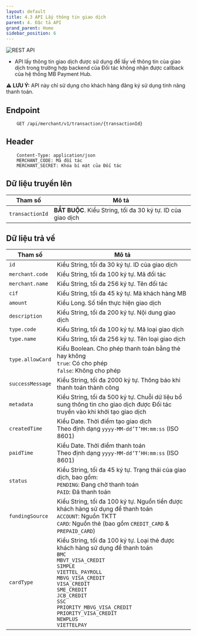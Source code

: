```yaml
---
layout: default
title: 4.3 API Lấy thông tin giao dịch
parent: 4. Đặc tả API
grand_parent: Home
sidebar_position: 6
---
```


![REST API](https://img.shields.io/static/v1?label=API&message=REST&color=orange)

- API lấy thông tin giao dịch được sử dụng để lấy về thông tin của giao dịch trong
  trường hợp backend của Đối tác không nhận được callback của hệ thống MB Payment Hub.

⚠️ **LƯU Ý:** API này chỉ sử dụng cho khách hàng đăng ký sử dụng tính năng thanh toán.

## Endpoint

```
    GET /api/merchant/v1/transaction/{transactionId}
```

## Header

```
    Content-Type: application/json
    MERCHANT_CODE: Mã đối tác
    MERCHANT_SECRET: Khóa bí mật của Đối tác
```

## Dữ liệu truyền lên

| Tham số         | Mô tả                                                        |
| --------------- | ------------------------------------------------------------ |
| `transactionId` | **BẮT BUỘC**. Kiểu String, tối đa 30 ký tự. ID của giao dịch |

## Dữ liệu trả về

| Tham số          | Mô tả                                                                                                                                                                                                                                                                                                                                                      |
| ---------------- | ---------------------------------------------------------------------------------------------------------------------------------------------------------------------------------------------------------------------------------------------------------------------------------------------------------------------------------------------------------- |
| `id`             | Kiểu String, tối đa 30 ký tự. ID của giao dịch                                                                                                                                                                                                                                                                                                             |
| `merchant.code`  | Kiểu String, tối đa 100 ký tự. Mã đối tác                                                                                                                                                                                                                                                                                                                  |
| `merchant.name`  | Kiểu String, tối đa 256 ký tự. Tên đối tác                                                                                                                                                                                                                                                                                                                 |
| `cif`            | Kiểu String, tối đa 45 ký tự. Mã khách hàng MB                                                                                                                                                                                                                                                                                                             |
| `amount`         | Kiểu Long. Số tiền thực hiện giao dịch                                                                                                                                                                                                                                                                                                                     |
| `description`    | Kiểu String, tối đa 200 ký tự. Nội dung giao dịch                                                                                                                                                                                                                                                                                                          |
| `type.code`      | Kiểu String, tối đa 100 ký tự. Mã loại giao dịch                                                                                                                                                                                                                                                                                                           |
| `type.name`      | Kiểu String, tối đa 256 ký tự. Tên loại giao dịch                                                                                                                                                                                                                                                                                                          |
| `type.allowCard` | Kiểu Boolean. Cho phép thanh toán bằng thẻ hay không <br /> `true`: Có cho phép <br /> `false`: Không cho phép                                                                                                                                                                                                                                             |
| `successMessage` | Kiểu String, tối đa 2000 ký tự. Thông báo khi thanh toán thành công                                                                                                                                                                                                                                                                                        |
| `metadata`       | Kiểu String, tối đa 500 ký tự. Chuỗi dữ liệu bổ sung thông tin cho giao dịch được Đối tác truyền vào khi khởi tạo giao dịch                                                                                                                                                                                                                                |
| `createdTime`    | Kiểu Date. Thời điểm tạo giao dịch <br /> Theo định dạng `yyyy-MM-dd’T’HH:mm:ss` (ISO 8601)                                                                                                                                                                                                                                                                |
| `paidTime`       | Kiểu Date. Thời điểm thanh toán <br /> Theo định dạng `yyyy-MM-dd’T’HH:mm:ss` (ISO 8601)                                                                                                                                                                                                                                                                   |
| `status`         | Kiểu String, tối đa 45 ký tự. Trạng thái của giao dịch, bao gồm: <br /> `PENDING`: Đang chờ thanh toán <br /> `PAID`: Đã thanh toán                                                                                                                                                                                                                        |
| `fundingSource`  | Kiểu String, tối đa 100 ký tự. Nguồn tiền được khách hàng sử dụng để thanh toán <br /> `ACCOUNT`: Nguồn TKTT <br /> `CARD`: Nguồn thẻ (bao gồm `CREDIT_CARD` & `PREPAID_CARD`)                                                                                                                                                                             |
| `cardType`       | Kiểu String, tối đa 100 ký tự. Loại thẻ được khách hàng sử dụng để thanh toán <br />`BMC` <br />`MBVT_VISA_CREDIT` <br />`SIMPLE` <br />`VIETTEL_PAYROLL` <br />`MBVG_VISA_CREDIT` <br />`VISA_CREDIT` <br />`SME_CREDIT` <br />`JCB_CREDIT` <br />`SSC` <br />`PRIORITY_MBVG_VISA_CREDIT` <br />`PRIORITY_VISA_CREDIT` <br />`NEWPLUS` <br />`VIETTELPAY` |
